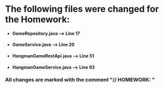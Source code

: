 # The following files were changed for the Homework:

- #### GameRepository.java --> Line 17
- #### GameService.java --> Line 20
- #### HangmanGameRestApi.java --> Line 51
- #### HangmanGameService.java --> Line 93

### All changes are marked with the comment "// HOMEWORK: "
